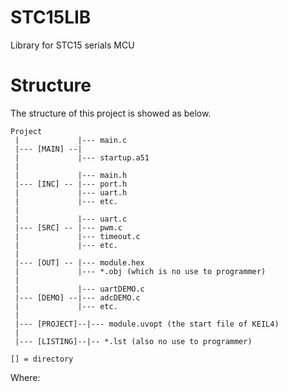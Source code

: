 # STC15LIB
Library for STC15 serials MCU

# Structure

The structure of this project is showed as below.
```
Project
 |             |--- main.c
 |--- [MAIN] --|
 |             |--- startup.a51
 |
 |             |--- main.h
 |--- [INC] -- |--- port.h
 |             |--- uart.h
 |             |--- etc.
 |
 |             |--- uart.c
 |--- [SRC] -- |--- pwm.c
 |             |--- timeout.c
 |             |--- etc.
 |
 |--- [OUT] -- |--- module.hex
 |             |--- *.obj (which is no use to programmer)
 |
 |             |--- uartDEMO.c
 |--- [DEMO] --|--- adcDEMO.c
 |             |--- etc.
 |
 |--- [PROJECT]--|--- module.uvopt (the start file of KEIL4)
 |
 |--- [LISTING]--|-- *.lst (also no use to programmer)

[] = directory
```

Where:
